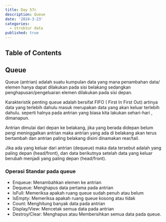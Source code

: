 ```yaml
---
title: Day 57c
description: Queue
date: '2024-3-23'
categories:
  - struktur data
published: true
---
```


## Table of Contents

## Queue

Queue (antrian) adalah suatu kumpulan data yang mana penambahan data/ elemen hanya dapat dilakukan pada sisi belakang sedangkan penghapusan/pengeluaran elemen dilakukan pada sisi depan.

Karakteristik penting queue adalah bersifat FIFO ( First In First Out) artinya data yang terlebih dahulu masuk merupakan data yang akan keluar terlebih dahulu. seperti halnya pada antrian yang biasa kita lakukan sehari-hari , dimanapun.

Antrian dimulai dari depan ke belakang, jika yang berada didepan belum pergi meninggalkan antrian maka antrian yang ada di belakang akan terus bertambah dan antrian paling belakang disini dinamakan rear/tail.

Jika ada yang keluar dari antrian (dequeue) maka data tersebut adalah yang paling depan (head/front), dan data berikutnya setelah data yang keluar berubah menjadi yang paling depan (head/front).

### Operasi Standar pada queue

- Enqueue: Menambahkan elemen ke antrian
- Dequeue: Menghapus data pertama pada antrian
- IsFull: Memeriksa apakah ruang queue sudah penuh atau belum
- IsEmpty: Memeriksa apakah ruang queue kosong atau tidak
- Count: Menghitung banyak data pada antrian
- Display/View: Mencetak semua data pada antrian
- Destroy/Clear: Menghapus atau Membersihkan semua data pada queue.
